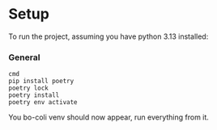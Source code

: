 
# Setup
To run the project, assuming you have python 3.13 installed:

### General
```
cmd
pip install poetry
poetry lock
poetry install
poetry env activate
```

You bo-coli venv should now appear, run everything from it.